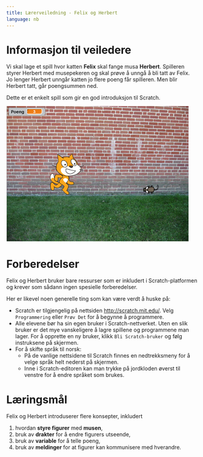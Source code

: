 ```yaml
---
title: Lærerveiledning - Felix og Herbert
language: nb
---
```


# Informasjon til veiledere

Vi skal lage et spill hvor katten __Felix__ skal fange musa
__Herbert__. Spilleren styrer Herbert med musepekeren og skal prøve å
unngå å bli tatt av Felix. Jo lenger Herbert unngår katten jo flere
poeng får spilleren. Men blir Herbert tatt, går poengsummen ned.

Dette er et enkelt spill som gir en god introduksjon til Scratch.

![](felix_og_herbert.png)

# Forberedelser

Felix og Herbert bruker bare ressurser som er inkludert i
Scratch-platformen og krever som sådann ingen spesielle forberedelser.

Her er likevel noen generelle ting som kan være verdt å huske på:

+ Scratch er tilgjengelig på nettsiden <http://scratch.mit.edu/>. Velg
  `Programmering` eller `Prøv Det` for å begynne å programmere.
+ Alle elevene bør ha sin egen bruker i Scratch-nettverket. Uten en
  slik bruker er det mye vanskeligere å lagre spillene og programmene
  man lager. For å opprette en ny bruker, klikk `Bli Scratch-bruker`
  og følg instruksene på skjermen.
+ For å skifte språk til norsk:
  + På de vanlige nettsidene til Scratch finnes en nedtrekksmeny for
    å velge språk helt nederst på skjermen.
  + Inne i Scratch-editoren kan man trykke på jordkloden øverst til
    venstre for å endre språket som brukes.

# Læringsmål

Felix og Herbert introduserer flere konsepter, inkludert

1. hvordan __styre figurer__ med __musen__,
2. bruk av __drakter__ for å endre figurers utseende,
3. bruk av __variable__ for å telle poeng,
4. bruk av __meldinger__ for at figurer kan kommunisere med hverandre.
